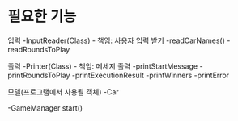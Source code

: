 

# 필요한 기능

입력
-InputReader(Class) - 책임: 사용자 입력 받기 
 -readCarNames()
 -readRoundsToPlay

출력
-Printer(Class) - 책임: 메세지 출력
 -printStartMessage
 -printRoundsToPlay
 -printExecutionResult
 -printWinners
 -printError


모델(프로그램에서 사용될 객체)
-Car

-GameManager
start()